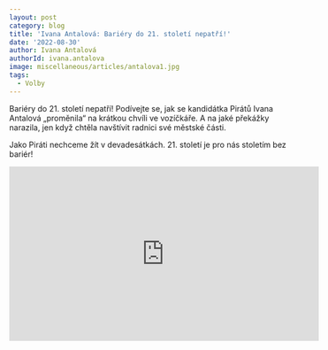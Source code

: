 ```yaml
---
layout: post
category: blog
title: 'Ivana Antalová: Bariéry do 21. století nepatří!'
date: '2022-08-30'
author: Ivana Antalová
authorId: ivana.antalova
image: miscellaneous/articles/antalova1.jpg
tags:
  - Volby
---
```


Bariéry do 21. století nepatří! Podívejte se, jak se kandidátka Pirátů Ivana Antalová „proměnila“ na krátkou chvíli ve vozíčkáře. A na jaké překážky narazila, jen když chtěla navštívit radnici své městské části. 

Jako Piráti nechceme žít v devadesátkách. 21. století je pro nás stoletím bez bariér!

<iframe width="560" height="315" src="https://www.youtube.com/embed/z5OJmdMsxbA" title="YouTube video player" frameborder="0" allow="accelerometer; autoplay; clipboard-write; encrypted-media; gyroscope; picture-in-picture" allowfullscreen></iframe>
